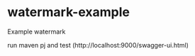 # watermark-example
Example watermark

run maven pj
and test (http://localhost:9000/swagger-ui.html)
